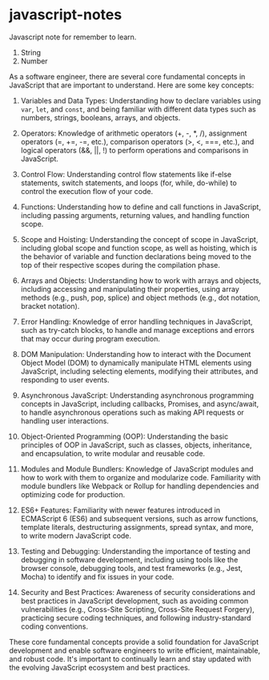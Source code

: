 # javascript-notes

Javascript note for remember to learn.

1. String
2. Number

As a software engineer, there are several core fundamental concepts in JavaScript that are important to understand. Here are some key concepts:

1. Variables and Data Types: Understanding how to declare variables using `var`, `let`, and `const`, and being familiar with different data types such as numbers, strings, booleans, arrays, and objects.

2. Operators: Knowledge of arithmetic operators (+, -, \*, /), assignment operators (=, +=, -=, etc.), comparison operators (>, <, ===, etc.), and logical operators (&&, ||, !) to perform operations and comparisons in JavaScript.

3. Control Flow: Understanding control flow statements like if-else statements, switch statements, and loops (for, while, do-while) to control the execution flow of your code.

4. Functions: Understanding how to define and call functions in JavaScript, including passing arguments, returning values, and handling function scope.

5. Scope and Hoisting: Understanding the concept of scope in JavaScript, including global scope and function scope, as well as hoisting, which is the behavior of variable and function declarations being moved to the top of their respective scopes during the compilation phase.

6. Arrays and Objects: Understanding how to work with arrays and objects, including accessing and manipulating their properties, using array methods (e.g., push, pop, splice) and object methods (e.g., dot notation, bracket notation).

7. Error Handling: Knowledge of error handling techniques in JavaScript, such as try-catch blocks, to handle and manage exceptions and errors that may occur during program execution.

8. DOM Manipulation: Understanding how to interact with the Document Object Model (DOM) to dynamically manipulate HTML elements using JavaScript, including selecting elements, modifying their attributes, and responding to user events.

9. Asynchronous JavaScript: Understanding asynchronous programming concepts in JavaScript, including callbacks, Promises, and async/await, to handle asynchronous operations such as making API requests or handling user interactions.

10. Object-Oriented Programming (OOP): Understanding the basic principles of OOP in JavaScript, such as classes, objects, inheritance, and encapsulation, to write modular and reusable code.

11. Modules and Module Bundlers: Knowledge of JavaScript modules and how to work with them to organize and modularize code. Familiarity with module bundlers like Webpack or Rollup for handling dependencies and optimizing code for production.

12. ES6+ Features: Familiarity with newer features introduced in ECMAScript 6 (ES6) and subsequent versions, such as arrow functions, template literals, destructuring assignments, spread syntax, and more, to write modern JavaScript code.

13. Testing and Debugging: Understanding the importance of testing and debugging in software development, including using tools like the browser console, debugging tools, and test frameworks (e.g., Jest, Mocha) to identify and fix issues in your code.

14. Security and Best Practices: Awareness of security considerations and best practices in JavaScript development, such as avoiding common vulnerabilities (e.g., Cross-Site Scripting, Cross-Site Request Forgery), practicing secure coding techniques, and following industry-standard coding conventions.

These core fundamental concepts provide a solid foundation for JavaScript development and enable software engineers to write efficient, maintainable, and robust code. It's important to continually learn and stay updated with the evolving JavaScript ecosystem and best practices.
